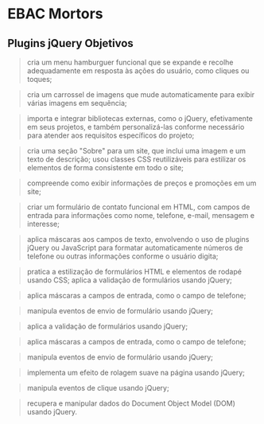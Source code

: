 # EBAC Mortors

## Plugins jQuery Objetivos

> cria um menu hamburguer funcional que se expande e recolhe adequadamente em       resposta às ações do usuário, como cliques ou toques; 

> cria um carrossel de imagens que mude automaticamente para exibir várias imagens em sequência;

> importa e integrar bibliotecas externas, como o jQuery, efetivamente em seus projetos, e também personalizá-las conforme necessário para atender aos requisitos específicos do projeto;

> cria uma seção "Sobre" para um site, que inclui uma imagem e um texto de descrição;
usou classes CSS reutilizáveis para estilizar os elementos de forma consistente em todo o site;

> compreende como exibir informações de preços e promoções em um site;

> criar um formulário de contato funcional em HTML, com campos de entrada para informações como nome, telefone, e-mail, mensagem e interesse; 

> aplica máscaras aos campos de texto, envolvendo o uso de plugins jQuery ou JavaScript para formatar automaticamente números de telefone ou outras informações conforme o usuário digita;

> pratica a estilização de formulários HTML e elementos de rodapé usando CSS;
aplica a validação de formulários usando jQuery;

> aplica máscaras a campos de entrada, como o campo de telefone;

> manipula eventos de envio de formulário usando jQuery;

> aplica a validação de formulários usando jQuery;

> aplica máscaras a campos de entrada, como o campo de telefone;

> manipula eventos de envio de formulário usando jQuery;

> implementa um efeito de rolagem suave na página usando jQuery;

> manipula eventos de clique usando jQuery;

> recupera e manipular dados do Document Object Model (DOM) usando jQuery.
